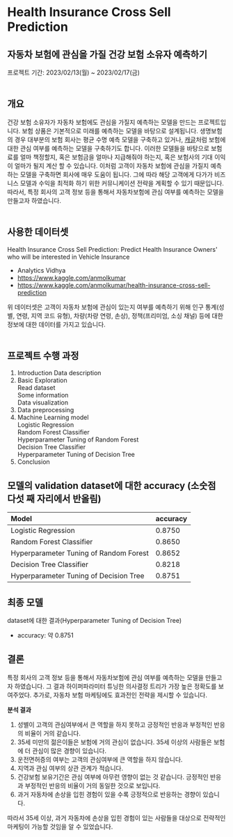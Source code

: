 # Health Insurance Cross Sell Prediction
## 자동차 보험에 관심을 가질 건강 보험 소유자 예측하기
프로젝트 기간: 2023/02/13(월) ~ 2023/02/17(금)  
<br/>
## 개요
건강 보험 소유자가 자동차 보험에도 관심을 가질지 예측하는 모델을 만드는 프로젝트입니다. 보험 상품은 기본적으로 미래를 예측하는 모델을 바탕으로 설계됩니다. 생명보험의 경우 대부분의 보험 회사는 평균 수명 예측 모델을 구축하고 있거나, [캐글](https://www.kaggle.com/anmolkumar/health-insurance-cross-sell-prediction)처럼 보험에 대한 관심 여부를 예측하는 모델을 구축하기도 합니다. 이러한 모델들을 바탕으로 보험료를 얼마 책정할지, 혹은 보험금을 얼마나 지급해줘야 하는지, 혹은 보험사의 기대 이익이 얼마가 될지 계산 할 수 있습니다. 이처럼 고객이 자동차 보험에 관심을 가질지 예측하는 모델을 구축하면 회사에 매우 도움이 됩니다. 그에 따라 해당 고객에게 다가가 비즈니스 모델과 수익을 최적화 하기 위한 커뮤니케이션 전략을 계획할 수 있기 때문입니다. 따라서, 특정 회사의 고객 정보 등을 통해서 자동차보험에 관심 여부를 예측하는 모델을 만들고자 하였습니다.  
<br/>
## 사용한 데이터셋
Health Insurance Cross Sell Prediction: Predict Health Insurance Owners' who will be interested in Vehicle Insurance  
- Analytics Vidhya  
- https://www.kaggle.com/anmolkumar
- https://www.kaggle.com/anmolkumar/health-insurance-cross-sell-prediction  

위 데이터셋은 고객이 자동차 보험에 관심이 있는지 여부를 예측하기 위해 인구 통계(성별, 연령, 지역 코드 유형), 차량(차량 연령, 손상), 정책(프리미엄, 소싱 채널) 등에 대한 정보에 대한 데이터를 가지고 있습니다.  
<br/>
## 프로젝트 수행 과정
1. Introduction
Data description
2. Basic Exploration  
Read dataset  
Some information  
Data visualization  
3. Data preprocessing  
4. Machine Learning model  
Logistic Regression  
Random Forest Classifier  
Hyperparameter Tuning of Random Forest  
Decision Tree Classifier  
Hyperparameter Tuning of Decision Tree  
5. Conclusion
## 모델의 validation dataset에 대한 accuracy (소숫점 다섯 째 자리에서 반올림)
| Model | accuracy |
|:----------------------------------------|:-------|
| Logistic Regression                     | 0.8750 |
| Random Forest Classifier                | 0.8650 |
| Hyperparameter Tuning of Random Forest  | 0.8652 |
| Decision Tree Classifier                | 0.8218 |
| Hyperparameter Tuning of Decision Tree  | 0.8751 |
## 최종 모델
dataset에 대한 결과(Hyperparameter Tuning of Decision Tree)
- accuracy: 약 0.8751
## 결론
특정 회사의 고객 정보 등을 통해서 자동차보험에 관심 여부를 예측하는 모델을 만들고자 하였습니다. 그 결과 하이퍼파라미터 튜닝한 의사결정 트리가 가장 높은 정확도를 보여주었다. 추가로, 자동차 보험 마케팅에도 효과전인 전략을 제시할 수 있습니다.  

**분석 결과**  
1. 성별이 고객의 관심여부에서 큰 역할을 하지 못하고 긍정적인 반응과 부정적인 반응의 비율이 거의 같습니다.  
2. 35세 미만의 젊은이들은 보험에 거의 관심이 없습니다. 35세 이상의 사람들은 보험에 더 관심이 많은 경향이 있습니다.  
3. 운전면허증의 여부는 고객의 관심여부에 큰 역할을 하지 않습니다.  
4. 지역과 관심 여부의 상관 관계가 적습니다.  
5. 건강보험 보유기간은 관심 여부에 아무런 영향이 없는 것 같습니다. 긍정적인 반응과 부정적인 반응의 비율이 거의 동일한 것으로 보입니다.  
6. 과거 자동차에 손상을 입힌 경험이 있을 수록 긍정적으로 반응하는 경향이 있습니다.  

따라서 35세 이상, 과거 자동차에 손상을 입힌 경험이 있는 사람들을 대상으로 전략적인 마케팅이 가능할 것임을 알 수 있었습니다.
